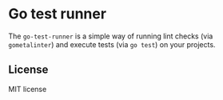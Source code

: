Go test runner
==============

The `go-test-runner` is a simple way of running lint checks (via `gometalinter`)
and execute tests (via `go test`) on your projects.

License
-------

MIT license
